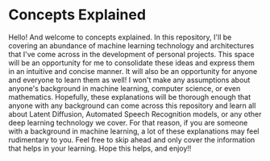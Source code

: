 # Concepts Explained
Hello! And welcome to concepts explained. In this repository, I'll be covering an abundance of machine learning technology and architectures that I've come across in the development of personal projects. This space will be an opportunity for me to consolidate these ideas and express them in an intuitive and concise manner. It will also be an opportunity for anyone and everyone to learn them as well! I won't make any assumptions about anyone's background in machine learning, computer science, or even mathematics. Hopefully, these explanations will be thorough enough that anyone with any background can come across this repository and learn all about Latent Diffusion, Automated Speech Recognition models, or any other deep learning technology we cover. For that reason, if you are someone with a background in machine learning, a lot of these explanations may feel rudimentary to you. Feel free to skip ahead and only cover the information that helps in your learning. Hope this helps, and enjoy!!
